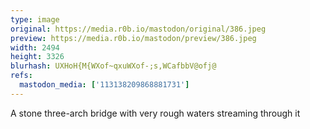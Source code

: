 ```yaml
---
type: image
original: https://media.r0b.io/mastodon/original/386.jpeg
preview: https://media.r0b.io/mastodon/preview/386.jpeg
width: 2494
height: 3326
blurhash: UXHoH{M{WXof~qxuWXof-;s,WCafbbV@ofj@
refs:
  mastodon_media: ['113138209868881731']
---
```


A stone three-arch bridge with very rough waters streaming through it
